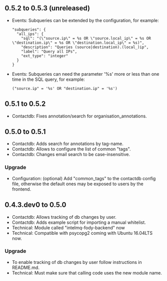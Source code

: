 ## 0.5.2 to 0.5.3 (unreleased)

 * Events: Subqueries can be extended by the configuration, for example:
   ```
   "subqueries": {
     "all_ips": {
       "sql": "(\"source.ip\" = %s OR \"source.local_ip\" = %s OR \"destination.ip\" = %s OR \"destination.local_ip\" = %s)",
       "description": "Queries (source|destination).(local_)ip",
       "label": "Query all IPs",
       "ext_type": "integer"
     }
   }
   ```
 * Events: Subqueries can need the parameter '%s' more or less than one time in the SQL query, for example:
   ```
   ("source.ip" = '%s' OR "destination.ip" = '%s')
   ```

## 0.5.1 to 0.5.2

 * Contactdb: Fixes annotation/search for organisation\_annotations.


## 0.5.0 to 0.5.1

 * Contactdb: Adds search for annotations by tag-name.
 * Contactdb: Allows to configure the list of common "tags".
 * Contactdb: Changes email search to be case-insensitive.

### Upgrade
 * Configuration: (optional) Add "common\_tags" to the contactdb config file,
     otherwise the default ones may be exposed to users by the frontend.


## 0.4.3.dev0 to 0.5.0
 * Contactdb: Allows tracking of db changes by user.
 * Contactdb: Adds example script for importing a manual whitelist.
 * Technical: Module called "intelmq-fody-backend" now
 * Technical: Compatible with psycopg2 coming with Ubuntu 16.04LTS now.

### Upgrade
 * To enable tracking of db changes by user follow instructions in README.md.
 * Technical: Must make sure that calling code uses the new module name.
